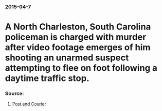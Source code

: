 ### [2015-04-7](/news/2015/04/7/index.md)

# A North Charleston, South Carolina policeman is charged with murder after video footage emerges of him shooting an unarmed suspect attempting to flee on foot following a daytime traffic stop. 




### Source:

1. [Post and Courier](http://www.postandcourier.com/article/20150407/PC16/150409468)
